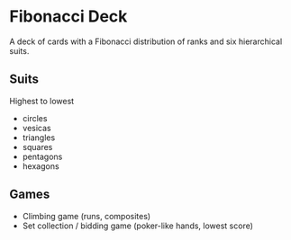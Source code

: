 Fibonacci Deck
==============

A deck of cards with a Fibonacci distribution of ranks and six hierarchical suits.

Suits
-----

Highest to lowest

 * circles
 * vesicas
 * triangles
 * squares
 * pentagons
 * hexagons

Games
-----

 * Climbing game (runs, composites)
 * Set collection / bidding game (poker-like hands, lowest score)
 
 